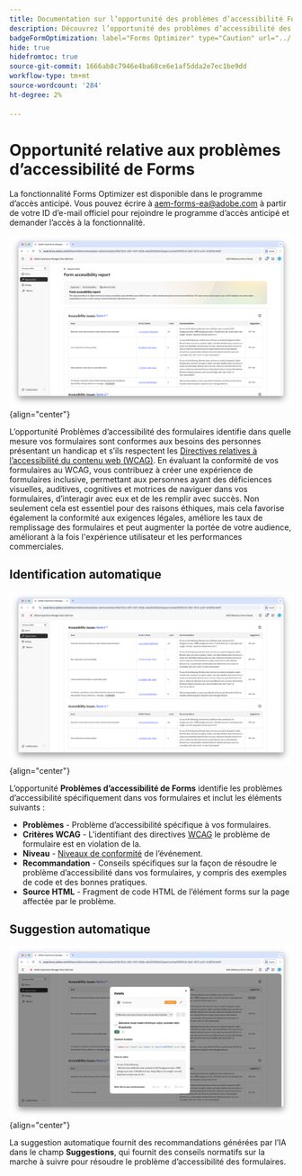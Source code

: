 ```yaml
---
title: Documentation sur l’opportunité des problèmes d’accessibilité Forms
description: Découvrez l’opportunité des problèmes d’accessibilité des formulaires et comment l’utiliser pour améliorer l’accessibilité des formulaires et l’expérience utilisateur sur votre site web.
badgeFormOptimization: label="Forms Optimizer" type="Caution" url="../../opportunity-types/form-optimization.md" tooltip="Forms Optimizer"
hide: true
hidefromtoc: true
source-git-commit: 1666ab8c7946e4ba68ce6e1af5dda2e7ec1be9dd
workflow-type: tm+mt
source-wordcount: '284'
ht-degree: 2%

---
```



# Opportunité relative aux problèmes d’accessibilité de Forms

<span class="preview"> La fonctionnalité Forms Optimizer est disponible dans le programme d’accès anticipé. Vous pouvez écrire à aem-forms-ea@adobe.com à partir de votre ID d’e-mail officiel pour rejoindre le programme d’accès anticipé et demander l’accès à la fonctionnalité. </span>

![opportunité de problèmes d’accessibilité Forms](./assets/forms-accessibility-issues/hero.png){align="center"}

L’opportunité Problèmes d’accessibilité des formulaires identifie dans quelle mesure vos formulaires sont conformes aux besoins des personnes présentant un handicap et s’ils respectent les [ Directives relatives à l’accessibilité du contenu web (WCAG)](https://www.w3.org/TR/WCAG21/). En évaluant la conformité de vos formulaires au WCAG, vous contribuez à créer une expérience de formulaires inclusive, permettant aux personnes ayant des déficiences visuelles, auditives, cognitives et motrices de naviguer dans vos formulaires, d’interagir avec eux et de les remplir avec succès. Non seulement cela est essentiel pour des raisons éthiques, mais cela favorise également la conformité aux exigences légales, améliore les taux de remplissage des formulaires et peut augmenter la portée de votre audience, améliorant à la fois l&#39;expérience utilisateur et les performances commerciales.

## Identification automatique

![Identification automatique des problèmes d’accessibilité des formulaires](./assets/forms-accessibility-issues/auto-identify.png){align="center"}

L’opportunité **Problèmes d’accessibilité de Forms** identifie les problèmes d’accessibilité spécifiquement dans vos formulaires et inclut les éléments suivants :

* **Problèmes** - Problème d’accessibilité spécifique à vos formulaires.
* **Critères WCAG** - L’identifiant des directives [WCAG](https://www.w3.org/TR/WCAG21/) le problème de formulaire est en violation de la.
* **Niveau** - [Niveaux de conformité](https://www.w3.org/WAI/WCAG21/Understanding/conformance#levels) de l’événement.
* **Recommandation** - Conseils spécifiques sur la façon de résoudre le problème d’accessibilité dans vos formulaires, y compris des exemples de code et des bonnes pratiques.
* **Source HTML** - Fragment de code HTML de l’élément forms sur la page affectée par le problème.

## Suggestion automatique

![Suggérer automatiquement des problèmes d’accessibilité aux formulaires](./assets/forms-accessibility-issues/auto-suggest.png){align="center"}

La suggestion automatique fournit des recommandations générées par l’IA dans le champ **Suggestions**, qui fournit des conseils normatifs sur la marche à suivre pour résoudre le problème d’accessibilité des formulaires.

<!-- 

## Auto-optimize

[!BADGE Ultimate]{type=Positive tooltip="Ultimate"}

![Auto-optimize forms accessibility issues](./assets/accessibility-issues/auto-optimize.png){align="center"}

Sites Optimizer Ultimate adds the ability to deploy auto-optimization for the form accessibility issues found.

>[!BEGINTABS]

>[!TAB Deploy optimization]

{{auto-optimize-deploy-optimization-slack}}

>[!TAB Request approval]

{{auto-optimize-request-approval}}

>[!ENDTABS]
-->

